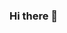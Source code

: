### Hi there 👋

<!--
**tanishka2708/tanishka2708** is a ✨ _special_ ✨ repository because its `README.md` (this file) appears on your GitHub profile.

Here are some ideas to get you started:

##I am Tanishka Badhe 😄.
 ###I’m currently learning web development.I also have a keen interest in Machine Learning and AI.
 ###I am also looking forward to learn and work on cloud computing.
 
####📫 How to reach me:
#####Mail'id:tanishkabadhe.cps@gmail.com

- 🔭 I’m currently working on ...
- 🌱 I’m currently learning ...
- 👯 I’m looking to collaborate on ...
- 🤔 I’m looking for help with ...
- 💬 Ask me about ...
- 📫 How to reach me: ...
- 😄 Pronouns: ...
- ⚡ Fun fact: ...
-->
